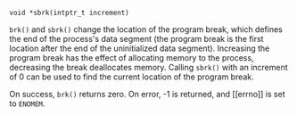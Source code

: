 `void *sbrk(intptr_t increment)`

`brk()` and  `sbrk()` change the location of the program break, which defines the end of the process's data segment (the program break is the first location after the end of the uninitialized data segment). Increasing the program break has the effect of allocating memory to the process, decreasing the break deallocates memory. Calling `sbrk()` with an increment of 0 can be used to find the current  location of the program break.

On success, `brk()` returns zero.  On error, -1 is returned, and [[errno]] is set to `ENOMEM`.
